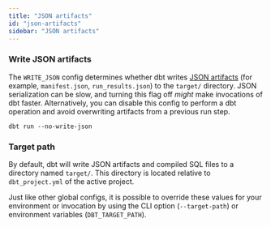 ```yaml
---
title: "JSON artifacts"
id: "json-artifacts"
sidebar: "JSON artifacts"
---
```


### Write JSON artifacts

The `WRITE_JSON` config determines whether dbt writes [JSON artifacts](/reference/artifacts/dbt-artifacts) (for example, `manifest.json`, `run_results.json`) to the `target/` directory. JSON serialization can be slow, and turning this flag off _might_ make invocations of dbt faster. Alternatively, you can disable this config to perform a dbt operation and avoid overwriting artifacts from a previous run step.

<File name='Usage'>

```text
dbt run --no-write-json 
```

</File>

<VersionBlock firstVersion="1.2">

### Target path

By default, dbt will write JSON artifacts and compiled SQL files to a directory named `target/`. This directory is located relative to `dbt_project.yml` of the active project.

Just like other global configs, it is possible to override these values for your environment or invocation by using the CLI option (`--target-path`) or environment variables (`DBT_TARGET_PATH`).

</VersionBlock>
